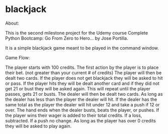 # blackjack


About:

This is the second milestone project for the Udemy course Complete Python Bootcamp: Go From Zero to Hero... by Jose Portilla. 

It is a simple blackjack game meant to be played in the command window.

Game Flow:
 
The player starts with 100 credits.
The first action by the player is to place their bet. (not greater than your current # of credits)
The player will then be dealt two cards. If the player does not get blackjack they will be asked to hit or pass.
If the player hits they will be dealt another card and if they did not get 21 or bust they will be asked again.
This will repeat until the player passes, gets 21 or busts.
The dealer will then be dealt two cards.
As long as the dealer has less than the player the dealer will hit. 
If the dealer has the same total as the player the dealer will hit under 12 and take a push if 12 or over.
The hand ends when the dealer busts, beats the player, or pushes.
If the player wins their wager is added to their total credits. If a loss, subtracted. If a push no change.
As long as the player has over 0 credits they will be asked to play again.






